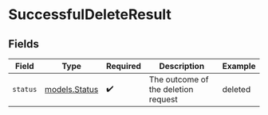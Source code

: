 # SuccessfulDeleteResult


## Fields

| Field                                          | Type                                           | Required                                       | Description                                    | Example                                        |
| ---------------------------------------------- | ---------------------------------------------- | ---------------------------------------------- | ---------------------------------------------- | ---------------------------------------------- |
| `status`                                       | [models.Status](../../models/shared/status.md) | :heavy_check_mark:                             | The outcome of the deletion request            | deleted                                        |